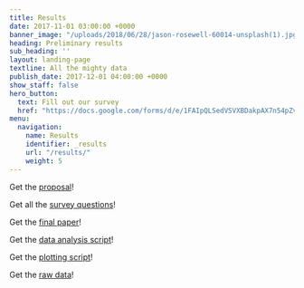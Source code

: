```yaml
---
title: Results
date: 2017-11-01 03:00:00 +0000
banner_image: "/uploads/2018/06/28/jason-rosewell-60014-unsplash(1).jpg"
heading: Preliminary results
sub_heading: ''
layout: landing-page
textline: All the mighty data
publish_date: 2017-12-01 04:00:00 +0000
show_staff: false
hero_button:
  text: Fill out our survey
  href: "https://docs.google.com/forms/d/e/1FAIpQLSedVSVXBDakpAX7n54pZv7BBzj47tTLNg_I02Yp1fUlTxr9yw/viewform?usp=sf_link"
menu:
  navigation:
    name: Results
    identifier: _results
    url: "/results/"
    weight: 5
---
```


Get the [proposal](/res/Proposal.pdf)!

Get all the [survey questions](/res/Misaligned_Expectations_Final_Survey.pdf)!

Get the [final paper](/res/Project_Paper.pdf)!

Get the [data analysis script](/res/answers_pare.R)!

Get the [plotting script](/res/plots.R)!

Get the [raw data](/res/misaligned-20180720-inferred-categories.csv)!
